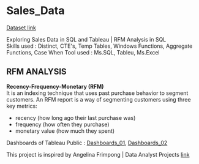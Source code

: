 # Sales_Data

[Dataset link](https://github.com/AllThingsDataWithAngelina/DataSource)

Exploring Sales Data in SQL and Tableau | RFM Analysis in SQL <br>
Skills used : Distinct, CTE's, Temp Tables, Windows Functions, Aggregate Functions, Case When
Tool used : Ms.SQL, Tableu, Ms.Excel

## RFM ANALYSIS
 <strong> Recency-Frequency-Monetary (RFM) </strong> <br>
 It is an indexing technique that uses past purchase behavior to segment customers. An RFM report is a way of segmenting customers using three key metrics: <br>
* recency (how long ago their last purchase was) <br>
* frequency (how often they purchase) <br>
* monetary value (how much they spent) <br>

Dashboards of Tableau Public : [Dashboards_01](https://public.tableau.com/app/profile/faiz.ramadhan.nasution/viz/Sales_Data_Dashboard_01/SalesDashboard1), [Dashboards_02](https://public.tableau.com/app/profile/faiz.ramadhan.nasution/viz/Sales_Data_Dashboard_02/SalesDashboard2)
	
This project is inspired by Angelina Frimpong | Data Analyst Projects [link](https://www.youtube.com/watch?v=O2hlHzehZb0&t=630s)